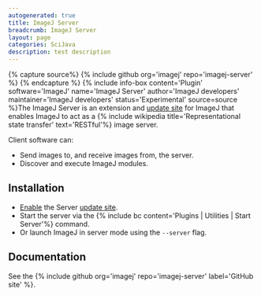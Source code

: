 ```yaml
---
autogenerated: true
title: ImageJ Server
breadcrumb: ImageJ Server
layout: page
categories: SciJava
description: test description
---
```



{% capture source%}
{% include github org='imagej' repo='imagej-server' %}
{% endcapture %}
{% include info-box content='Plugin' software='ImageJ' name='ImageJ Server' author='ImageJ developers' maintainer='ImageJ developers' status='Experimental' source=source %}The ImageJ Server is an extension and [update site](Update_site) for ImageJ that enables ImageJ to act as a {% include wikipedia title='Representational state transfer' text='RESTful'%} image server.

Client software can:

-   Send images to, and receive images from, the server.
-   Discover and execute ImageJ modules.

Installation
------------

-   [Enable](Following_an_update_site) the Server [update site](Update_site).
-   Start the server via the {% include bc content='Plugins | Utilities | Start Server'%} command.
-   Or launch ImageJ in server mode using the `--server` flag.

Documentation
-------------

See the {% include github org='imagej' repo='imagej-server' label='GitHub site' %}.


